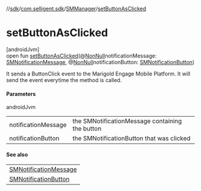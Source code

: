 //[sdk](../../../index.md)/[com.selligent.sdk](../index.md)/[SMManager](index.md)/[setButtonAsClicked](set-button-as-clicked.md)

# setButtonAsClicked

[androidJvm]\
open fun [setButtonAsClicked](set-button-as-clicked.md)(@[NonNull](https://developer.android.com/reference/kotlin/androidx/annotation/NonNull.html)notificationMessage: [SMNotificationMessage](../-s-m-notification-message/index.md), @[NonNull](https://developer.android.com/reference/kotlin/androidx/annotation/NonNull.html)notificationButton: [SMNotificationButton](../-s-m-notification-button/index.md))

It sends a ButtonClick event to the Marigold Engage Mobile Platform. It will send the event everytime the method is called.

#### Parameters

androidJvm

| | |
|---|---|
| notificationMessage | the SMNotificationMessage containing the button |
| notificationButton | the SMNotificationButton that was clicked |

#### See also

| |
|---|
| [SMNotificationMessage](../-s-m-notification-message/index.md) |
| [SMNotificationButton](../-s-m-notification-button/index.md) |
